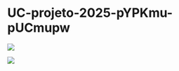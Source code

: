 # UC-projeto-2025-pYPKmu-pUCmupw

![](https://github.com/MetabolicEngineeringGroupCBMA/UC-projeto-2025-pYPKmu-pUCmupw/blob/26353855d8e4f4584703609663de47ed23e24ce0/pYPK%C2%B5.png)

![](https://github.com/MetabolicEngineeringGroupCBMA/UC-projeto-2025-pYPKmu-pUCmupw/blob/a748877b9d98e21f2aa145a086b062f22e41091a/pUC%C2%B5pw/pUCmupw.png)
